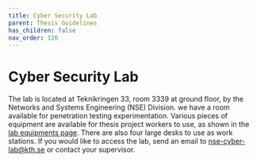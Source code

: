 ```yaml
---
title: Cyber Security Lab
parent: Thesis Guidelines
has_children: false
nav_order: 120
---
```


# Cyber Security Lab
The lab is located at Teknikringen 33, room 3339 at ground floor, by the Networks and Systems Engineering (NSE) Division. we have a room available for penetration testing experimentation. Various pieces of equipment are available for thesis project workers to use, as shown in the [lab equipments page](../lab-equipment/lab-equipment.html). There are also four large desks to use as work stations. If you would like to access the lab, send an email to [nse-cyber-lab@kth.se](mailto:nse-cyber-lab@kth.se) or contact your supervisor.

